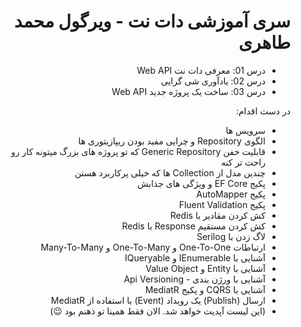 <style>
    * {
        direction: rtl;
    }
</style>


# سری آموزشی دات نت - ویرگول محمد طاهری

<div dir="rtl" align="right">

- درس 01: معرفی دات نت Web API
- درس 02: یادآوری شی گرایی
- درس 03: ساخت یک پروژه جدید Web API

</div>

<div dir="rtl" align="right">

در دست اقدام:

- سرویس ها
- الگوی Repository و چرایی مفید بودن ریپازیتوری ها
- قابلیت خفن Generic Repository که تو پروژه های بزرگ میتونه کار رو راحت تر کنه
- چندین مدل از Collection ها که خیلی پرکاربرد هستن
- پکیج EF Core و ویژگی های جذابش
- پکیج AutoMapper
- پکیج Fluent Validation
- کش کردن مقادیر با Redis
- کش کردن مستقیم Response با Redis
- لاگ زدن با Serilog
- ارتباطات One-To-One و One-To-Many و Many-To-Many
- آشنایی با IEnumerable و IQueryable
- آشنایی با Entity و Value Object
- آشنایی با ورژن بندی - Api Versioning
- آشنایی با CQRS و پکیج MediatR
- ارسال (Publish) یک رویداد (Event) با استفاده از MediatR
- (این لیست آپدیت خواهد شد. الان فقط همینا تو ذهنم بود 😉)

</div>
